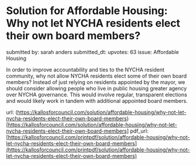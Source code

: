 # Solution for Affordable Housing: Why not let NYCHA residents elect their own board members? #

submitted by: sarah anders
submitted_dt: 
upvotes: 63
issue: Affordable Housing

In order to improve accountability and ties to the NYCHA resident community, why not allow NYCHA residents elect some of their own board members? Instead of just relying on residents appointed by the mayor, we should consider allowing people who live in public housing greater agency over NYCHA governance. This would involve regular, transparent elections and would likely work in tandem with additional appointed board members.

url: (https://kallosforcouncil.com/solution/affordable-housing/why-not-let-nycha-residents-elect-their-own-board-members)[https://kallosforcouncil.com/solution/affordable-housing/why-not-let-nycha-residents-elect-their-own-board-members]
pdf_url: [https://kallosforcouncil.com/printpdf/solution/affordable-housing/why-not-let-nycha-residents-elect-their-own-board-members](https://kallosforcouncil.com/printpdf/solution/affordable-housing/why-not-let-nycha-residents-elect-their-own-board-members)